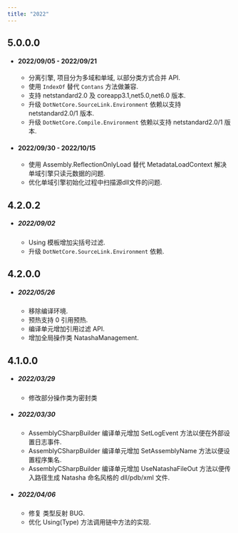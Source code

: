 ```yaml
---
title: "2022"
---  
```


## 5.0.0.0

  - #### 2022/09/05 - 2022/09/21
    - 分离引擎, 项目分为多域和单域, 以部分类方式合并 API.
    - 使用 `IndexOf` 替代 `Contans` 方法做兼容.
    - 支持 netstandard2.0 及 coreapp3.1,net5.0,net6.0 版本.
    - 升级 `DotNetCore.SourceLink.Environment` 依赖以支持 netstandard2.0/1 版本.
    - 升级 `DotNetCore.Compile.Environment` 依赖以支持 netstandard2.0/1 版本.  
  
  - #### 2022/09/30 - 2022/10/15
    - 使用 Assembly.ReflectionOnlyLoad 替代 MetadataLoadContext 解决单域引擎只读元数据的问题.
    - 优化单域引擎初始化过程中扫描源dll文件的问题.

  
## 4.2.0.2

 - ##### 2022/09/02
   - Using 模板增加尖括号过滤.
   - 升级 `DotNetCore.SourceLink.Environment` 依赖.



## 4.2.0.0

 - ##### 2022/05/26
   - 移除编译环境.
   - 预热支持 0 引用预热.
   - 编译单元增加引用过滤 API.
   - 增加全局操作类 NatashaManagement.


## 4.1.0.0

 - ##### 2022/03/29

   - 修改部分操作类为密封类
 
 - ##### 2022/03/30

   - AssemblyCSharpBuilder 编译单元增加 SetLogEvent 方法以便在外部设置日志事件.
   - AssemblyCSharpBuilder 编译单元增加 SetAssemblyName 方法以便设置程序集名.
   - AssemblyCSharpBuilder 编译单元增加 UseNatashaFileOut 方法以便传入路径生成 Natasha 命名风格的 dll/pdb/xml 文件.

 - ##### 2022/04/06

   - 修复 类型反射 BUG.
   - 优化 Using(Type) 方法调用链中方法的实现.